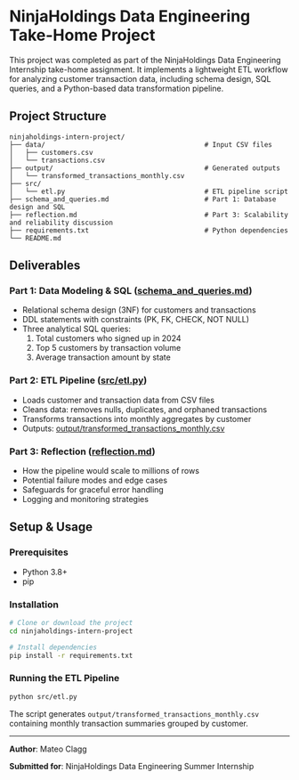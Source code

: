 # NinjaHoldings Data Engineering Take-Home Project

This project was completed as part of the NinjaHoldings Data Engineering Internship take-home assignment. It implements a lightweight ETL workflow for analyzing customer transaction data, including schema design, SQL queries, and a Python-based data transformation pipeline.

## Project Structure

```
ninjaholdings-intern-project/
├── data/                                        # Input CSV files
│   ├── customers.csv
│   └── transactions.csv
├── output/                                      # Generated outputs
│   └── transformed_transactions_monthly.csv
├── src/
│   └── etl.py                                   # ETL pipeline script
├── schema_and_queries.md                        # Part 1: Database design and SQL
├── reflection.md                                # Part 3: Scalability and reliability discussion
├── requirements.txt                             # Python dependencies
└── README.md
```

## Deliverables

### Part 1: Data Modeling & SQL ([schema_and_queries.md](schema_and_queries.md))
- Relational schema design (3NF) for customers and transactions
- DDL statements with constraints (PK, FK, CHECK, NOT NULL)
- Three analytical SQL queries:
  1. Total customers who signed up in 2024
  2. Top 5 customers by transaction volume
  3. Average transaction amount by state

### Part 2: ETL Pipeline ([src/etl.py](src/etl.py))
- Loads customer and transaction data from CSV files
- Cleans data: removes nulls, duplicates, and orphaned transactions
- Transforms transactions into monthly aggregates by customer
- Outputs: [output/transformed_transactions_monthly.csv](output/transformed_transactions_monthly.csv)

### Part 3: Reflection ([reflection.md](reflection.md))
- How the pipeline would scale to millions of rows
- Potential failure modes and edge cases
- Safeguards for graceful error handling
- Logging and monitoring strategies

## Setup & Usage

### Prerequisites
- Python 3.8+
- pip

### Installation

```bash
# Clone or download the project
cd ninjaholdings-intern-project

# Install dependencies
pip install -r requirements.txt
```

### Running the ETL Pipeline

```bash
python src/etl.py
```

The script generates `output/transformed_transactions_monthly.csv` containing monthly transaction summaries grouped by customer.

---

**Author**: Mateo Clagg

**Submitted for**: NinjaHoldings Data Engineering Summer Internship
